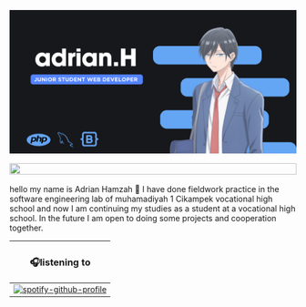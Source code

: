 

![RYANNNHZ Banner Image](adrian.png)


<img src="https://i.imgur.com/dBaSKWF.gif" height="20" width="100%">

hello my name is Adrian Hamzah 👋 I have done fieldwork practice in the software engineering lab of muhamadiyah 1 Cikampek vocational high school and now I am continuing my studies as a student at a vocational high school. In the future I am open to doing some projects and cooperation together. 

|<h3>🎧listening to</h3>|
|------------|
|[![spotify-github-profile](https://spotify-github-profile.vercel.app/api/view?uid=31polcjwbcwirp7kxv2yynlsqsfq&cover_image=true&theme=natemoo-re&show_offline=false&background_color=121212&interchange=false&bar_color=53b14f&bar_color_cover=true)](https://github.com/kittinan/spotify-github-profile)           |


